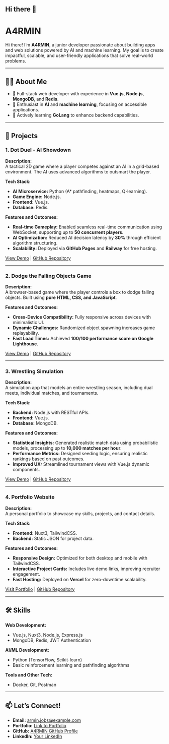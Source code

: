## Hi there 👋
# A4RMIN

Hi there! I’m **A4RMIN**, a junior developer passionate about building apps and web solutions powered by AI and machine learning. My goal is to create impactful, scalable, and user-friendly applications that solve real-world problems.  

---

## 👨‍💻 About Me

- 🌟 Full-stack web developer with experience in **Vue.js**, **Node.js**, **MongoDB**, and **Redis**.  
- 🧠 Enthusiast in **AI** and **machine learning**, focusing on accessible applications.  
- 💼 Actively learning **GoLang** to enhance backend capabilities.  

---

## 🚀 Projects  

### 1. **Dot Duel - AI Showdown**  
**Description:**  
A tactical 2D game where a player competes against an AI in a grid-based environment. The AI uses advanced algorithms to outsmart the player.  

**Tech Stack:**  
- **AI Microservice:** Python (A* pathfinding, heatmaps, Q-learning).  
- **Game Engine:** Node.js.  
- **Frontend:** Vue.js.  
- **Database:** Redis.  

**Features and Outcomes:**  
- **Real-time Gameplay:** Enabled seamless real-time communication using WebSocket, supporting up to **50 concurrent players**.  
- **AI Optimization:** Reduced AI decision latency by **30%** through efficient algorithm structuring.  
- **Scalability:** Deployed via **GitHub Pages** and **Railway** for free hosting.  

[View Demo](https://example.com/dotduel) | [GitHub Repository](https://github.com/A4RMIN/dot-duel)

---

### 2. **Dodge the Falling Objects Game**  
**Description:**  
A browser-based game where the player controls a box to dodge falling objects. Built using **pure HTML, CSS, and JavaScript**.  

**Features and Outcomes:**  
- **Cross-Device Compatibility:** Fully responsive across devices with minimalistic UI.  
- **Dynamic Challenges:** Randomized object spawning increases game replayability.  
- **Fast Load Times:** Achieved **100/100 performance score on Google Lighthouse**.  

[View Demo](https://example.com/dodge-falling-objects) | [GitHub Repository](https://github.com/A4RMIN/dodge-falling-objects)

---

### 3. **Wrestling Simulation**  
**Description:**  
A simulation app that models an entire wrestling season, including dual meets, individual matches, and tournaments.  

**Tech Stack:**  
- **Backend:** Node.js with RESTful APIs.  
- **Frontend:** Vue.js.  
- **Database:** MongoDB.  

**Features and Outcomes:**  
- **Statistical Insights:** Generated realistic match data using probabilistic models, processing up to **10,000 matches per hour**.  
- **Performance Metrics:** Designed seeding logic, ensuring realistic rankings based on past outcomes.  
- **Improved UX:** Streamlined tournament views with Vue.js dynamic components.  

[View Demo](https://example.com/wrestling-simulation) | [GitHub Repository](https://github.com/A4RMIN/wrestling-simulation)

---

### 4. **Portfolio Website**  
**Description:**  
A personal portfolio to showcase my skills, projects, and contact details.  

**Tech Stack:**  
- **Frontend:** Nuxt3, TailwindCSS.  
- **Backend:** Static JSON for project data.  

**Features and Outcomes:**  
- **Responsive Design:** Optimized for both desktop and mobile with TailwindCSS.  
- **Interactive Project Cards:** Includes live demo links, improving recruiter engagement.  
- **Fast Hosting:** Deployed on **Vercel** for zero-downtime scalability.  

[Visit Portfolio](https://example.com/portfolio) | [GitHub Repository](https://github.com/A4RMIN/portfolio-website)

---

## 🛠️ Skills  

**Web Development:**  
- Vue.js, Nuxt3, Node.js, Express.js  
- MongoDB, Redis, JWT Authentication  

**AI/ML Development:**  
- Python (TensorFlow, Scikit-learn)  
- Basic reinforcement learning and pathfinding algorithms  

**Tools and Other Tech:**  
- Docker, Git, Postman  

---

## 📫 Let’s Connect!  

- **Email:** armin.jobs@example.com  
- **Portfolio:** [Link to Portfolio](https://example.com/portfolio)  
- **GitHub:** [A4RMIN GitHub Profile](https://github.com/A4RMIN)  
- **LinkedIn:** [Your LinkedIn](https://linkedin.com/in/A4RMIN)  

<!--
**A4rmin/A4rmin** is a ✨ _special_ ✨ repository because its `README.md` (this file) appears on your GitHub profile.

Here are some ideas to get you started:

- 🔭 I’m currently working on ...
- 🌱 I’m currently learning ...
- 👯 I’m looking to collaborate on ...
- 🤔 I’m looking for help with ...
- 💬 Ask me about ...
- 📫 How to reach me: ...
- 😄 Pronouns: ...
- ⚡ Fun fact: ...
-->
